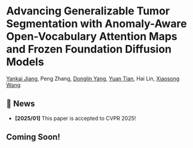# Advancing Generalizable Tumor Segmentation with Anomaly-Aware Open-Vocabulary Attention Maps and Frozen Foundation Diffusion Models
[Yankai Jiang](https://scholar.google.com/citations?user=oQKcL_oAAAAJ), Peng Zhang, [Donglin Yang](https://scholar.google.com/citations?hl=zh-CN&user=jg2atr8AAAAJ), [Yuan Tian](https://scholar.google.com/citations?hl=zh-CN&user=Kzd0qtsAAAAJ), Hai Lin, 
[Xiaosong Wang](https://scholar.google.com/citations?hl=zh-CN&user=c66GnOEAAAAJ)
## 🎉 News
- **\[2025/01\]** This paper is accepted to CVPR 2025!

## Coming Soon!
